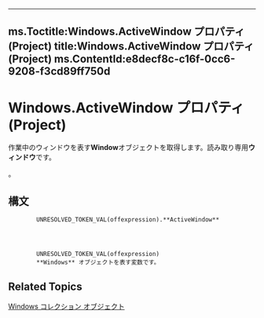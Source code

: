 

---
ms.Toctitle:Windows.ActiveWindow プロパティ (Project)
title:Windows.ActiveWindow プロパティ (Project)
ms.ContentId:e8decf8c-c16f-0cc6-9208-f3cd89ff750d
---
# Windows.ActiveWindow プロパティ (Project)




作業中のウィンドウを表す**Window**オブジェクトを取得します。読み取り専用**ウィンドウ**です。



。

## 構文

            UNRESOLVED_TOKEN_VAL(offexpression).**ActiveWindow**




            UNRESOLVED_TOKEN_VAL(offexpression)
            **Windows** オブジェクトを表す変数です。



## Related Topics

[Windows コレクション オブジェクト](6fc70ece-0257-5565-907b-e0e7a6770980.md)




